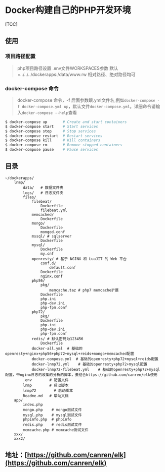 # Docker构建自己的PHP开发环境

[TOC]
## 使用
### 项目路径配置
> php项目路径设置 .env文件WORKSPACES参数 默认=../../../dockerapps:/data/www:rw 相对路径、绝对路径均可
### docker-compose 命令
> docker-compose 命令，-f 后面参数跟.yml文件名,例如`docker-compose -f docker-compose.yml up`，默认文件`docker-compose.yml`。详细命令请输入`docker-compose --help`查看
```bash
$ docker-compose up       # Create and start containers
$ docker-compose start    # Start services
$ docker-compose stop     # Stop services
$ docker-compose restart  # Restart services
$ docker-compose kill     # Kill containers
$ docker-compose rm       # Remove stopped containers
$ docker-compose pause    # Pause services
```
## 目录
```
~/dockerapps/
    lnmp/
        data/   # 数据文件夹
        logs/   # 日志文件夹
        files/
            filebeat/
	            Dockerfile
	            filebeat.yml
            memcached/
                Dockerfile
            mongo/
                Dockerfile
                mongod.conf
            mssql/ # sqlserver
                Dockerfile
            mysql/
                Dockerfile
                my.cnf
            openresty/ # 基于 NGINX 和 LuaJIT 的 Web 平台
                conf.d/
                    default.conf
                Dockerfile
                nginx.conf
            php56/
                pkg/
                    memcache.taz # php7 memcache扩展
                Dockerfile
                php.ini
                php-dev.ini
                php-fpm.conf
            php72/
                pkg/
                Dockerfile
                php.ini
                php-dev.ini
                php-fpm.conf
            redis/ # 默认密码为123456
                Dockerfile	
            docker-all.yml  # 基础的openresty+nginx+php56+php72+mysql+reids+mongo+memcached配置
            docker-compose.yml  # 基础的openresty+php72+mysql+reids配置
            docker-lnmp72.yml    # 基础的openresty+php72+mysql配置
            docker-lnmp72-filebeat.yml    # 基础的openresty+php72+mysql配置，带nginx日志的收集的分析的脚本，要结合https://github.com/canren/elk使用
        .env        # 配置文件
        lnmp        # 启动脚本
        lnmp72        # 启动脚本
        Readme.md   # 帮助文档
    app/
        index.php
        mongo.php    # mongo测试文件
        mysql.php    # mysql测试文件
        phpinfo.php  # phpinfo
        redis.php    # redis测试文件
        memcache.php # memcache测试文件
    xxx/
    xxx2/
```
地址：[https://github.com/canren/elk](https://github.com/canren/elk)
------------------------